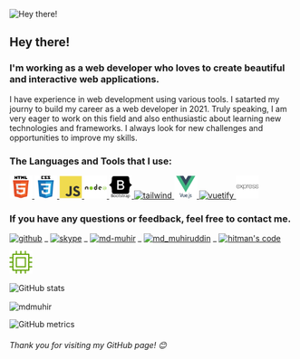 ![Hey there!](https://media.licdn.com/dms/image/D5616AQHoXWRUMQ0N8Q/profile-displaybackgroundimage-shrink_350_1400/0/1699439423513?e=1704931200&v=beta&t=dqBiOR2PNfom9yJt-5MIcse07SCYa5zg817ecf5JlfA)

## Hey there! 
<h3>I'm working as a web developer who loves to create beautiful and interactive web applications.</h3> 

I have experience in web development using various tools. I satarted my journy to build my career as a web developer in 2021. Truly speaking, I am very eager to work on this field and also enthusiastic about learning new technologies and frameworks. I always look for new challenges and opportunities to improve my skills.

<h3 align="left">The Languages and Tools that I use:</h3>
<p align="left"> 
  <a href="https://www.w3.org/html/" target="_blank" rel="noreferrer"> <img src="https://raw.githubusercontent.com/devicons/devicon/master/icons/html5/html5-original-wordmark.svg" alt="html5" width="40" height="40"/> </a>   
  <a href="https://www.w3schools.com/css/" target="_blank" rel="noreferrer"> <img src="https://raw.githubusercontent.com/devicons/devicon/master/icons/css3/css3-original-wordmark.svg" alt="css3" width="40" height="40"/> </a>   
  <a href="https://developer.mozilla.org/en-US/docs/Web/JavaScript" target="_blank" rel="noreferrer"> <img src="https://raw.githubusercontent.com/devicons/devicon/master/icons/javascript/javascript-original.svg" alt="javascript" width="40" height="40"/> </a>   
  <a href="https://nodejs.org" target="_blank" rel="noreferrer"> <img src="https://raw.githubusercontent.com/devicons/devicon/master/icons/nodejs/nodejs-original-wordmark.svg" alt="nodejs" width="40" height="40"/> </a>   
  <a href="https://getbootstrap.com" target="_blank" rel="noreferrer"> <img src="https://raw.githubusercontent.com/devicons/devicon/master/icons/bootstrap/bootstrap-plain-wordmark.svg" alt="bootstrap" width="40" height="40"/> </a>   
  <a href="https://tailwindcss.com/" target="_blank" rel="noreferrer"> <img src="https://www.vectorlogo.zone/logos/tailwindcss/tailwindcss-icon.svg" alt="tailwind" width="40" height="40"/> </a>   
  <a href="https://vuejs.org/" target="_blank" rel="noreferrer"> <img src="https://raw.githubusercontent.com/devicons/devicon/master/icons/vuejs/vuejs-original-wordmark.svg" alt="vuejs" width="40" height="40"/> </a>   
  <a href="https://vuetifyjs.com/en/" target="_blank" rel="noreferrer"> <img src="https://bestofjs.org/logos/vuetify.svg" alt="vuetify" width="40" height="40"/> </a>
  <a href="https://expressjs.com" target="_blank" rel="noreferrer"> <img src="https://raw.githubusercontent.com/devicons/devicon/master/icons/express/express-original-wordmark.svg" alt="express" width="40" height="40"/> </a>   
 </p>


### If you have any questions or feedback, feel free to contact me.
[<img src='https://cdn.jsdelivr.net/npm/simple-icons@3.0.1/icons/github.svg' alt='github' height='40'>](https://github.com/MDMUHIR)  _ [<img src='https://cdn.jsdelivr.net/npm/simple-icons@3.0.1/icons/skype.svg' alt='skype' height='40'>](https://join.skype.com/invite/um45L2MIzxQP) 
 _ <a href="https://linkedin.com/in/md-muhir" target="blank"><img align="top" src="https://raw.githubusercontent.com/rahuldkjain/github-profile-readme-generator/master/src/images/icons/Social/linked-in-alt.svg" alt="md-muhir" height="30" width="40" /></a> 
 _ <a href="https://twitter.com/md_muhiruddin" target="blank"><img align="top" src="https://raw.githubusercontent.com/rahuldkjain/github-profile-readme-generator/master/src/images/icons/Social/twitter.svg" alt="md_muhiruddin" height="30" width="40" /></a> 
 _ <a href="https://www.youtube.com/c/hitman's code" target="blank"><img align="top" src="https://raw.githubusercontent.com/rahuldkjain/github-profile-readme-generator/master/src/images/icons/Social/youtube.svg" alt="hitman's code" height="30" width="40" /></a>  


<a href='https://docs.github.com/en/developers'><img src='https://raw.githubusercontent.com/acervenky/animated-github-badges/master/assets/devbadge.gif' width='40' height='40'></a> 

![GitHub stats](https://github-readme-stats.vercel.app/api?username=MDMUHIR&show_icons=true)  

<p><img align="center" src="https://github-readme-stats.vercel.app/api/top-langs?username=mdmuhir&show_icons=true&locale=en&layout=compact" alt="mdmuhir" /></p>

![GitHub metrics](https://metrics.lecoq.io/MDMUHIR)  

###### Thank you for visiting my GitHub page! 😊

